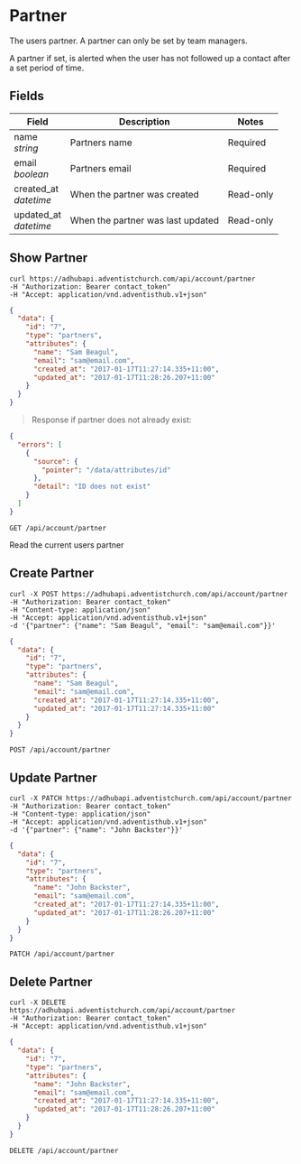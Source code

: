 # Partner

The users partner. A partner can only be set by team managers.

A partner if set, is alerted when the user has not followed up a contact after a set period of time.

## Fields

Field | Description | Notes
----- | ----------- | -----
name<br> *string* | Partners name | Required
email<br> *boolean* | Partners email | Required
created_at<br> *datetime* | When the partner was created | Read-only
updated_at<br> *datetime* | When the partner was last updated | Read-only

## Show Partner

```shell
curl https://adhubapi.adventistchurch.com/api/account/partner
-H "Authorization: Bearer contact_token"
-H "Accept: application/vnd.adventisthub.v1+json"
```
```json
{
  "data": {
    "id": "7",
    "type": "partners",
    "attributes": {
      "name": "Sam Beagul",
      "email": "sam@email.com",
      "created_at": "2017-01-17T11:27:14.335+11:00",
      "updated_at": "2017-01-17T11:28:26.207+11:00"
    }
  }
}
```

> Response if partner does not already exist:

```json
{
  "errors": [
    {
      "source": {
        "pointer": "/data/attributes/id"
      },
      "detail": "ID does not exist"
    }
  ]
}
```

`GET /api/account/partner`

Read the current users partner

## Create Partner
```shell
curl -X POST https://adhubapi.adventistchurch.com/api/account/partner
-H "Authorization: Bearer contact_token"
-H "Content-type: application/json"
-H "Accept: application/vnd.adventisthub.v1+json"
-d '{"partner": {"name": "Sam Beagul", "email": "sam@email.com"}}'
```
```json
{
  "data": {
    "id": "7",
    "type": "partners",
    "attributes": {
      "name": "Sam Beagul",
      "email": "sam@email.com",
      "created_at": "2017-01-17T11:27:14.335+11:00",
      "updated_at": "2017-01-17T11:27:14.335+11:00"
    }
  }
}
```

`POST /api/account/partner`

## Update Partner

```shell
curl -X PATCH https://adhubapi.adventistchurch.com/api/account/partner
-H "Authorization: Bearer contact_token"
-H "Content-type: application/json"
-H "Accept: application/vnd.adventisthub.v1+json"
-d '{"partner": {"name": "John Backster"}}'
```
```json
{
  "data": {
    "id": "7",
    "type": "partners",
    "attributes": {
      "name": "John Backster",
      "email": "sam@email.com",
      "created_at": "2017-01-17T11:27:14.335+11:00",
      "updated_at": "2017-01-17T11:28:26.207+11:00"
    }
  }
}
```

`PATCH /api/account/partner`

## Delete Partner
```shell
curl -X DELETE https://adhubapi.adventistchurch.com/api/account/partner
-H "Authorization: Bearer contact_token"
-H "Accept: application/vnd.adventisthub.v1+json"
```
```json
{
  "data": {
    "id": "7",
    "type": "partners",
    "attributes": {
      "name": "John Backster",
      "email": "sam@email.com",
      "created_at": "2017-01-17T11:27:14.335+11:00",
      "updated_at": "2017-01-17T11:28:26.207+11:00"
    }
  }
}
```

`DELETE /api/account/partner`